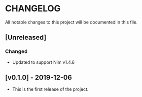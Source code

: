 # CHANGELOG

All notable changes to this project will be documented in this file.

## [Unreleased]

### Changed

- Updated to support Nim v1.4.6

## [v0.1.0] - 2019-12-06

- This is the first release of the project.
